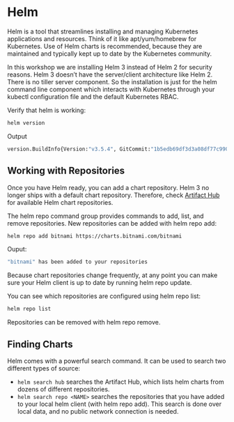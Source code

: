 # Helm

Helm is a tool that streamlines installing and managing Kubernetes applications and resources. Think of it like apt/yum/homebrew for Kubernetes. Use of Helm charts is recommended, because they are maintained and typically kept up to date by the Kubernetes community.

In this workshop we are installing Helm 3 instead of Helm 2 for security reasons. Helm 3 doesn’t have the server/client architecture like Helm 2. There is no tiller server component. So the installation is just for the helm command line component which interacts with Kubernetes through your kubectl configuration file and the default Kubernetes RBAC.

Verify that helm is working:

```bash
helm version
```

Output

```bash
version.BuildInfo{Version:"v3.5.4", GitCommit:"1b5edb69df3d3a08df77c9902dc17af864ff05d1", GitTreeState:"clean", GoVersion:"go1.15.11"}
````

## Working with Repositories

Once you have Helm ready, you can add a chart repository. Helm 3 no longer ships with a default chart repository. Therefore, check [Artifact Hub](https://artifacthub.io/) for available Helm chart repositories.

The helm repo command group provides commands to add, list, and remove repositories. New repositories can be added with helm repo add:

```bash
helm repo add bitnami https://charts.bitnami.com/bitnami
````
Ouput: 

```bash
"bitnami" has been added to your repositories
```

Because chart repositories change frequently, at any point you can make sure your Helm client is up to date by running helm repo update.

You can see which repositories are configured using helm repo list:

```bash
helm repo list
```

Repositories can be removed with helm repo remove.

## Finding Charts

Helm comes with a powerful search command. It can be used to search two different types of source:

- `helm search hub` searches the Artifact Hub, which lists helm charts from dozens of different repositories.
- `helm search repo <NAME>` searches the repositories that you have added to your local helm client (with helm repo add). This search is done over local data, and no public network connection is needed.
